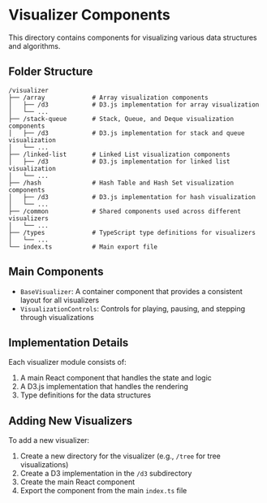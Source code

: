 # Visualizer Components

This directory contains components for visualizing various data structures and algorithms.

## Folder Structure

```
/visualizer
├── /array             # Array visualization components
│   ├── /d3            # D3.js implementation for array visualization
│   └── ...
├── /stack-queue       # Stack, Queue, and Deque visualization components
│   ├── /d3            # D3.js implementation for stack and queue visualization
│   └── ...
├── /linked-list       # Linked List visualization components
│   ├── /d3            # D3.js implementation for linked list visualization
│   └── ...
├── /hash              # Hash Table and Hash Set visualization components
│   ├── /d3            # D3.js implementation for hash visualization
│   └── ...
├── /common            # Shared components used across different visualizers
│   └── ...
├── /types             # TypeScript type definitions for visualizers
│   └── ...
└── index.ts           # Main export file
```

## Main Components

- `BaseVisualizer`: A container component that provides a consistent layout for all visualizers
- `VisualizationControls`: Controls for playing, pausing, and stepping through visualizations

## Implementation Details

Each visualizer module consists of:

1. A main React component that handles the state and logic
2. A D3.js implementation that handles the rendering
3. Type definitions for the data structures

## Adding New Visualizers

To add a new visualizer:

1. Create a new directory for the visualizer (e.g., `/tree` for tree visualizations)
2. Create a D3 implementation in the `/d3` subdirectory
3. Create the main React component
4. Export the component from the main `index.ts` file 
